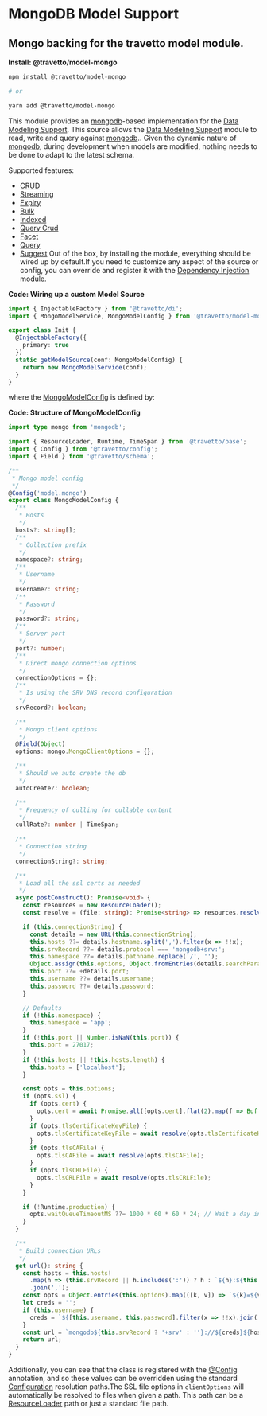 <!-- This file was generated by @travetto/doc and should not be modified directly -->
<!-- Please modify https://github.com/travetto/travetto/tree/main/module/model-mongo/DOC.tsx and execute "npx trv doc" to rebuild -->
# MongoDB Model Support

## Mongo backing for the travetto model module.

**Install: @travetto/model-mongo**
```bash
npm install @travetto/model-mongo

# or

yarn add @travetto/model-mongo
```

This module provides an [mongodb](https://mongodb.com)-based implementation for the [Data Modeling Support](https://github.com/travetto/travetto/tree/main/module/model#readme "Datastore abstraction for core operations.").  This source allows the [Data Modeling Support](https://github.com/travetto/travetto/tree/main/module/model#readme "Datastore abstraction for core operations.") module to read, write and query against [mongodb](https://mongodb.com).. Given the dynamic nature of [mongodb](https://mongodb.com), during development when models are modified, nothing needs to be done to adapt to the latest schema. 

Supported features:
   *  [CRUD](https://github.com/travetto/travetto/tree/main/module/model/src/service/crud.ts#L11)
   *  [Streaming](https://github.com/travetto/travetto/tree/main/module/model/src/service/stream.ts#L3)
   *  [Expiry](https://github.com/travetto/travetto/tree/main/module/model/src/service/expiry.ts#L11)
   *  [Bulk](https://github.com/travetto/travetto/tree/main/module/model/src/service/bulk.ts#L19)
   *  [Indexed](https://github.com/travetto/travetto/tree/main/module/model/src/service/indexed.ts#L12)
   *  [Query Crud](https://github.com/travetto/travetto/tree/main/module/model-query/src/service/crud.ts#L11)
   *  [Facet](https://github.com/travetto/travetto/tree/main/module/model-query/src/service/facet.ts#L12)
   *  [Query](https://github.com/travetto/travetto/tree/main/module/model-query/src/service/query.ts#L10)
   *  [Suggest](https://github.com/travetto/travetto/tree/main/module/model-query/src/service/suggest.ts#L12)
Out of the box, by installing the module, everything should be wired up by default.If you need to customize any aspect of the source or config, you can override and register it with the [Dependency Injection](https://github.com/travetto/travetto/tree/main/module/di#readme "Dependency registration/management and injection support.") module.

**Code: Wiring up a custom Model Source**
```typescript
import { InjectableFactory } from '@travetto/di';
import { MongoModelService, MongoModelConfig } from '@travetto/model-mongo';

export class Init {
  @InjectableFactory({
    primary: true
  })
  static getModelSource(conf: MongoModelConfig) {
    return new MongoModelService(conf);
  }
}
```

where the [MongoModelConfig](https://github.com/travetto/travetto/tree/main/module/model-mongo/src/config.ts#L11) is defined by:

**Code: Structure of MongoModelConfig**
```typescript
import type mongo from 'mongodb';

import { ResourceLoader, Runtime, TimeSpan } from '@travetto/base';
import { Config } from '@travetto/config';
import { Field } from '@travetto/schema';

/**
 * Mongo model config
 */
@Config('model.mongo')
export class MongoModelConfig {
  /**
   * Hosts
   */
  hosts?: string[];
  /**
   * Collection prefix
   */
  namespace?: string;
  /**
   * Username
   */
  username?: string;
  /**
   * Password
   */
  password?: string;
  /**
   * Server port
   */
  port?: number;
  /**
   * Direct mongo connection options
   */
  connectionOptions = {};
  /**
   * Is using the SRV DNS record configuration
   */
  srvRecord?: boolean;

  /**
   * Mongo client options
   */
  @Field(Object)
  options: mongo.MongoClientOptions = {};

  /**
   * Should we auto create the db
   */
  autoCreate?: boolean;

  /**
   * Frequency of culling for cullable content
   */
  cullRate?: number | TimeSpan;

  /**
   * Connection string
   */
  connectionString?: string;

  /**
   * Load all the ssl certs as needed
   */
  async postConstruct(): Promise<void> {
    const resources = new ResourceLoader();
    const resolve = (file: string): Promise<string> => resources.resolve(file).then(v => v, () => file);

    if (this.connectionString) {
      const details = new URL(this.connectionString);
      this.hosts ??= details.hostname.split(',').filter(x => !!x);
      this.srvRecord ??= details.protocol === 'mongodb+srv:';
      this.namespace ??= details.pathname.replace('/', '');
      Object.assign(this.options, Object.fromEntries(details.searchParams.entries()));
      this.port ??= +details.port;
      this.username ??= details.username;
      this.password ??= details.password;
    }

    // Defaults
    if (!this.namespace) {
      this.namespace = 'app';
    }
    if (!this.port || Number.isNaN(this.port)) {
      this.port = 27017;
    }
    if (!this.hosts || !this.hosts.length) {
      this.hosts = ['localhost'];
    }

    const opts = this.options;
    if (opts.ssl) {
      if (opts.cert) {
        opts.cert = await Promise.all([opts.cert].flat(2).map(f => Buffer.isBuffer(f) ? f : resolve(f)));
      }
      if (opts.tlsCertificateKeyFile) {
        opts.tlsCertificateKeyFile = await resolve(opts.tlsCertificateKeyFile);
      }
      if (opts.tlsCAFile) {
        opts.tlsCAFile = await resolve(opts.tlsCAFile);
      }
      if (opts.tlsCRLFile) {
        opts.tlsCRLFile = await resolve(opts.tlsCRLFile);
      }
    }

    if (!Runtime.production) {
      opts.waitQueueTimeoutMS ??= 1000 * 60 * 60 * 24; // Wait a day in dev mode
    }
  }

  /**
   * Build connection URLs
   */
  get url(): string {
    const hosts = this.hosts!
      .map(h => (this.srvRecord || h.includes(':')) ? h : `${h}:${this.port ?? 27017}`)
      .join(',');
    const opts = Object.entries(this.options).map(([k, v]) => `${k}=${v}`).join('&');
    let creds = '';
    if (this.username) {
      creds = `${[this.username, this.password].filter(x => !!x).join(':')}@`;
    }
    const url = `mongodb${this.srvRecord ? '+srv' : ''}://${creds}${hosts}/${this.namespace}?${opts}`;
    return url;
  }
}
```

Additionally, you can see that the class is registered with the [@Config](https://github.com/travetto/travetto/tree/main/module/config/src/decorator.ts#L13) annotation, and so these values can be overridden using the standard [Configuration](https://github.com/travetto/travetto/tree/main/module/config#readme "Configuration support") resolution paths.The SSL file options in `clientOptions` will automatically be resolved to files when given a path.  This path can be a [ResourceLoader](https://github.com/travetto/travetto/tree/main/module/base/src/resource.ts#L9) path or just a standard file path.
